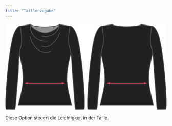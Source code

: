 ```yaml
---
title: "Taillenzugabe"
---
```


![Die Taille Leichtigkeit Option auf Diana](./waistease.svg)

Diese Option steuert die Leichtigkeit in der Taille.




